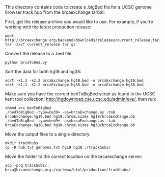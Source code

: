 This directory contains code to create a .bigBed file for a UCSC genome browser
track hub from the brcaexchange tarball.

First, get the release archive you would like to use. For example, if you're working with the latest production release:
```
wget http://brcaexchange.org/backend/downloads/releases/current_release.tar.gz
tar -zxvf current_release.tar.gz
```

Convert the release to a .bed file:
```
python brcaToBed.py
```

Sort the data for both hg19 and hg38:
```
sort -k1,1 -k2,2 brcaExchange.hg19.bed -o brcaExchange.hg19.bed
sort -k1,1 -k2,2 brcaExchange.hg38.bed -o brcaExchange.hg38.bed
```

Make sure you have the correct bedToBigBed script as found in the UCSC kent tool collection: http://hgdownload.cse.ucsc.edu/admin/exe/, then run:
```
chmod a+x bedToBigBed
./bedToBigBed -type=bed9+ -as=brcaExchange.as -tab brcaExchange.hg19.bed hg19.chrom.sizes hg19/brcaExchange.bb
./bedToBigBed -type=bed9+ -as=brcaExchange.as -tab brcaExchange.hg38.bed hg38.chrom.sizes hg38/brcaExchange.bb
```

Move the output files to a single directory:
```
mkdir trackhubs
cp -R hub.txt genomes.txt hg19 hg38 ./trackhubs/
```

Move the folder to the correct location on the brcaexchange server:
```
scp -prq trackhubs/. brca@brcaexchange.org:/var/www/html/production/trackhubs/
```
